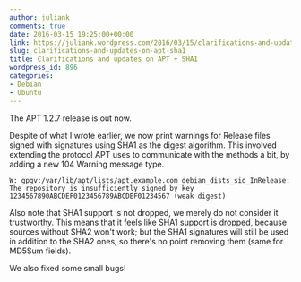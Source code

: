 ```yaml
---
author: juliank
comments: true
date: 2016-03-15 19:25:00+00:00
link: https://juliank.wordpress.com/2016/03/15/clarifications-and-updates-on-apt-sha1/
slug: clarifications-and-updates-on-apt-sha1
title: Clarifications and updates on APT + SHA1
wordpress_id: 896
categories:
- Debian
- Ubuntu
---
```


The APT 1.2.7 release is out now.

Despite of what I wrote earlier, we now print warnings for Release files signed with signatures using SHA1 as the digest algorithm. This involved extending the protocol APT uses to communicate with the methods a bit, by adding a new 104 Warning message type.

    
    W: gpgv:/var/lib/apt/lists/apt.example.com_debian_dists_sid_InRelease: The repository is insufficiently signed by key
    1234567890ABCDEF0123456789ABCDEF01234567 (weak digest)
    


Also note that SHA1 support is not dropped, we merely do not consider it trustworthy. This means that it feels like SHA1 support is dropped, because sources without SHA2 won't work; but the SHA1 signatures will still be used in addition to the SHA2 ones, so there's no point removing them (same for MD5Sum fields).

We also fixed some small bugs!
